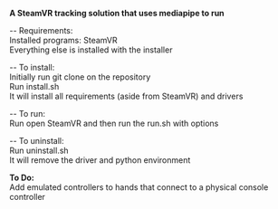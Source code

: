 **A SteamVR tracking solution that uses mediapipe to run**

-- Requirements:\
Installed programs: SteamVR\
Everything else is installed with the installer

-- To install:\
Initially run git clone on the repository\
Run install.sh\
It will install all requirements (aside from SteamVR) and drivers

-- To run:\
Run open SteamVR and then run the run.sh with options

-- To uninstall:\
Run uninstall.sh\
It will remove the driver and python environment

**To Do:**\
Add emulated controllers to hands that connect to a physical console controller
